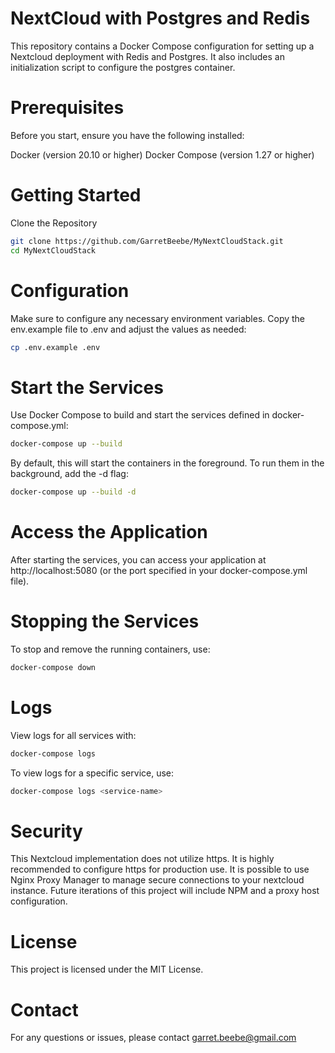 # NextCloud with Postgres and Redis
  This repository contains a Docker Compose configuration for setting up a Nextcloud deployment with Redis and Postgres. It also includes an initialization script to configure the postgres container.

# Prerequisites
Before you start, ensure you have the following installed:

Docker (version 20.10 or higher)
Docker Compose (version 1.27 or higher)

# Getting Started
Clone the Repository

```bash
git clone https://github.com/GarretBeebe/MyNextCloudStack.git
cd MyNextCloudStack
```
# Configuration

Make sure to configure any necessary environment variables. Copy the env.example file to .env and adjust the values as needed:

```bash
cp .env.example .env
```
# Start the Services

Use Docker Compose to build and start the services defined in docker-compose.yml:

```bash
docker-compose up --build
```

By default, this will start the containers in the foreground. To run them in the background, add the -d flag:

```bash
docker-compose up --build -d
```

# Access the Application

After starting the services, you can access your application at http://localhost:5080 (or the port specified in your docker-compose.yml file).

# Stopping the Services

To stop and remove the running containers, use:

```bash
docker-compose down
```
# Logs

View logs for all services with:

```bash
docker-compose logs
```

To view logs for a specific service, use:

```bash
docker-compose logs <service-name>
```
# Security

This Nextcloud implementation does not utilize https. It is highly recommended to configure https for production use. It is possible to use Nginx Proxy Manager to manage secure connections to your nextcloud instance. Future iterations of this project will include NPM and a proxy host configuration.

# License
This project is licensed under the MIT License.

# Contact
For any questions or issues, please contact garret.beebe@gmail.com
